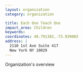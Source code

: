 ```yaml
---
layout: organization
category: organization

title: Each One Teach One
impact_area: Children
keywords: 
coordinates: 40.791302,-73.939003
address: |
  2110 1st Ave Suite 417
  New York NY 10029
---
```

Organization's overview
